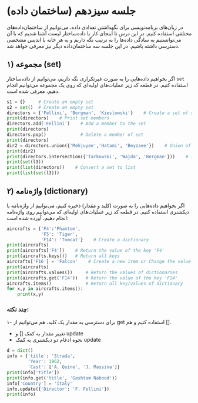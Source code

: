 # جلسه سیزدهم (ساختمان داده)

در زبان‌های برنامه‌نویسی برای نگهداشتن تعدادی داده، می‌توانیم از ساختمان‌داده‌های مختلفی استفاده کنیم. در این درس تا اینجای کار با داده‌ساختار لیست آشنا شدیم که با آن می‌توانستیم به سادگی داده‌ها را به ترتیب نگه داریم و به هر خانه با اندیس مشخصی دسترسی داشته باشیم. در این جلسه سه ساختمان‌داده دیگر نیز معرفی خواهد شد.

## ۱) مجموعه (set)
اگر بخواهیم داده‌هایی را به صورت غیرتکراری نگه داریم، می‌توانیم از داده‌ساختار `set` استفاده کنیم. در قطعه کد زیر عملیات‌های اولیه‌ای که روی یک مجموعه می‌توانیم انجام دهیم، معرفی شده است.
```python
s1 = {}     # Create an empty set
s2 = set()  # Create an empty set
directors = {'Fellini', 'Bergman', 'Kieslowski'}    # Create a set of strings
print(directors)    # Print set members
directors.add('Fellini')    # Add a member to the set
print(directors)
directors.pop()             # Delete a member of set
print(directors)
dir2 = directors.union({'Mehjuyee','Hatami', 'Beyzaee'})    # Union of two sets
print(dir2)
print(directors.intersection({'Tarkowski', 'Wajda', 'Bergman'}))    # Intersection of two sets
print(set(l3))
print(list(directors))    # Convert a set to list
print(list(set(l3)))
```

## ۲) واژه‌نامه (dictionary)
اگر بخواهیم داده‌هایی را به صورت (کلید و مقدار) ذخیره کنیم، می‌توانیم از واژه‌نامه یا دیکشنری استفاده کنیم. در قطعه کد زیر عملیات‌های اولیه‌ای که می‌توانیم روی واژه‌نامه انجام دهیم، آورده شده است:
```python
aircrafts = {'F4':'Phantom',
             'F5': 'Tiger',
             'F14': 'Tomcat'}    # Create a dictionary
print(aircrafts)
print(aircrafts['F4'])    # Return the value of the key 'F4'
print(aircrafts.keys())   # Return all keys
aircrafts['F16'] = 'Falcon'    # Create a new item or Change the value of a key
print(aircrafts)
print(aircrafts.values())     # Return the values of dictionaries
print(aircrafts.get('F14'))   # Return the value of the key 'F14'
aircrafts.items()             # Return all key/values of dictionary
for x,y in aircrafts.items():
    print(x,y)
```
### چند نکته:
۱- برای دسترسی به مقدار یک کلید، هم می‌توانیم از get استفاده کنیم و هم [].
- تغییر مقدار به کمک [] و update
- نحوه ادغام دو دیکشنری به کمک update

```python
d = dict()
info = {'title': 'Strada',
        'Year': 1962,
        'Cast': ['A. Quine', 'J. Massina']}
print(info['title'])
print(info.get('title', 'Gashtam Nabood'))
info['Country'] = 'Italy'
info.update({'Director': 'F. Fellini'})
print(info)
```
